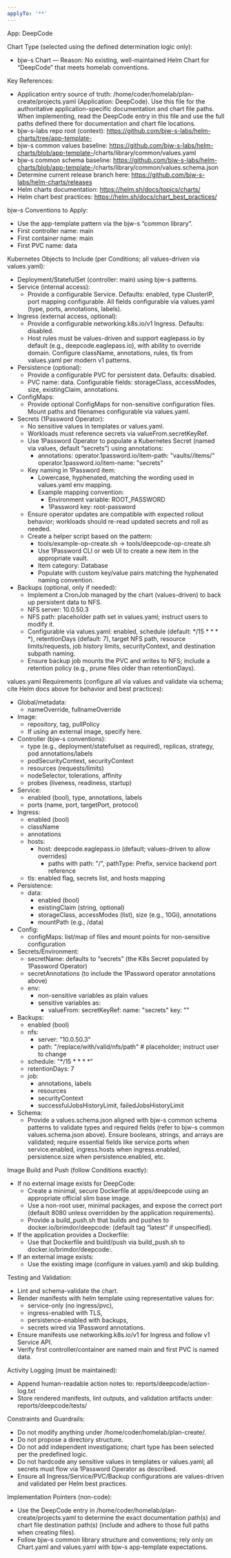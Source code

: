 ```yaml
---
applyTo: '**'
---
```

App: DeepCode

Chart Type (selected using the defined determination logic only):
- bjw-s Chart — Reason: No existing, well-maintained Helm Chart for “DeepCode” that meets homelab conventions.

Key References:
- Application entry source of truth: /home/coder/homelab/plan-create/projects.yaml (Application: DeepCode). Use this file for the authoritative application-specific documentation and chart file paths. When implementing, read the DeepCode entry in this file and use the full paths defined there for documentation and chart file locations.
- bjw-s-labs repo root (context): https://github.com/bjw-s-labs/helm-charts/tree/app-template-<current-release>
- bjw-s common values baseline: https://github.com/bjw-s-labs/helm-charts/blob/app-template-<current-release>/charts/library/common/values.yaml
- bjw-s common schema baseline: https://github.com/bjw-s-labs/helm-charts/blob/app-template-<current-release>/charts/library/common/values.schema.json
- Determine current release branch here: https://github.com/bjw-s-labs/helm-charts/releases
- Helm charts documentation: https://helm.sh/docs/topics/charts/
- Helm chart best practices: https://helm.sh/docs/chart_best_practices/

bjw-s Conventions to Apply:
- Use the app-template pattern via the bjw-s “common library”.
- First controller name: main
- First container name: main
- First PVC name: data

Kubernetes Objects to Include (per Conditions; all values-driven via values.yaml):
- Deployment/StatefulSet (controller: main) using bjw-s patterns.
- Service (internal access):
  - Provide a configurable Service. Defaults: enabled, type ClusterIP, port mapping configurable. All fields configurable via values.yaml (type, ports, annotations, labels).
- Ingress (external access, optional):
  - Provide a configurable networking.k8s.io/v1 Ingress. Defaults: disabled.
  - Host rules must be values-driven and support eaglepass.io by default (e.g., deepcode.eaglepass.io), with ability to override domain. Configure className, annotations, rules, tls from values.yaml per modern v1 patterns.
- Persistence (optional):
  - Provide a configurable PVC for persistent data. Defaults: disabled.
  - PVC name: data. Configurable fields: storageClass, accessModes, size, existingClaim, annotations.
- ConfigMaps:
  - Provide optional ConfigMaps for non-sensitive configuration files. Mount paths and filenames configurable via values.yaml.
- Secrets (1Password Operator):
  - No sensitive values in templates or values.yaml.
  - Workloads must reference secrets via valueFrom.secretKeyRef.
  - Use 1Password Operator to populate a Kubernetes Secret (named via values, default “secrets”) using annotations:
    - annotations:
        operator.1password.io/item-path: "vaults/<vault-id>/items/<item-id>"
        operator.1password.io/item-name: "secrets"
  - Key naming in 1Password item:
    - Lowercase, hyphenated, matching the wording used in values.yaml env mapping.
    - Example mapping convention:
      - Environment variable: ROOT_PASSWORD
      - 1Password key: root-password
  - Ensure operator updates are compatible with expected rollout behavior; workloads should re-read updated secrets and roll as needed.
  - Create a helper script based on the pattern:
    - tools/example-op-create.sh → tools/deepcode-op-create.sh
    - Use 1Password CLI or web UI to create a new item in the appropriate vault.
    - Item category: Database
    - Populate with custom key/value pairs matching the hyphenated naming convention.
- Backups (optional, only if needed):
  - Implement a CronJob managed by the chart (values-driven) to back up persistent data to NFS.
  - NFS server: 10.0.50.3
  - NFS path: placeholder path set in values.yaml; instruct users to modify it.
  - Configurable via values.yaml: enabled, schedule (default: */15 * * * *), retentionDays (default: 7), target NFS path, resource limits/requests, job history limits, securityContext, and destination subpath naming.
  - Ensure backup job mounts the PVC and writes to NFS; include a retention policy (e.g., prune files older than retentionDays).

values.yaml Requirements (configure all via values and validate via schema; cite Helm docs above for behavior and best practices):
- Global/metadata:
  - nameOverride, fullnameOverride
- Image:
  - repository, tag, pullPolicy
  - If using an external image, specify here.
- Controller (bjw-s conventions):
  - type (e.g., deployment/statefulset as required), replicas, strategy, pod annotations/labels
  - podSecurityContext, securityContext
  - resources (requests/limits)
  - nodeSelector, tolerations, affinity
  - probes (liveness, readiness, startup)
- Service:
  - enabled (bool), type, annotations, labels
  - ports (name, port, targetPort, protocol)
- Ingress:
  - enabled (bool)
  - className
  - annotations
  - hosts:
    - host: deepcode.eaglepass.io (default; values-driven to allow overrides)
      - paths with path: "/", pathType: Prefix, service backend port reference
  - tls: enabled flag, secrets list, and hosts mapping
- Persistence:
  - data:
    - enabled (bool)
    - existingClaim (string, optional)
    - storageClass, accessModes (list), size (e.g., 10Gi), annotations
    - mountPath (e.g., /data)
- Config:
  - configMaps: list/map of files and mount points for non-sensitive configuration
- Secrets/Environment:
  - secretName: defaults to “secrets” (the K8s Secret populated by 1Password Operator)
  - secretAnnotations (to include the 1Password operator annotations above)
  - env:
    - non-sensitive variables as plain values
    - sensitive variables as:
      - valueFrom:
          secretKeyRef:
            name: "secrets"
            key: "<lowercase-hyphenated-key>"
- Backups:
  - enabled (bool)
  - nfs:
    - server: "10.0.50.3"
    - path: "/replace/with/valid/nfs/path"  # placeholder; instruct user to change
  - schedule: "*/15 * * * *"
  - retentionDays: 7
  - job:
    - annotations, labels
    - resources
    - securityContext
    - successfulJobsHistoryLimit, failedJobsHistoryLimit
- Schema:
  - Provide a values.schema.json aligned with bjw-s common schema patterns to validate types and required fields (refer to bjw-s common values.schema.json above). Ensure booleans, strings, and arrays are validated; require essential fields like service.ports when service.enabled, ingress.hosts when ingress.enabled, persistence.size when persistence.enabled, etc.

Image Build and Push (follow Conditions exactly):
- If no external image exists for DeepCode:
  - Create a minimal, secure Dockerfile at apps/deepcode using an appropriate official slim base image.
  - Use a non-root user, minimal packages, and expose the correct port (default 8080 unless overridden by the application requirements).
  - Provide a build_push.sh that builds and pushes to docker.io/brimdor/deepcode:<tag> (default tag “latest” if unspecified).
- If the application provides a Dockerfile:
  - Use that Dockerfile and build/push via build_push.sh to docker.io/brimdor/deepcode:<tag>.
- If an external image exists:
  - Use the existing image (configure in values.yaml) and skip building.

Testing and Validation:
- Lint and schema-validate the chart.
- Render manifests with helm template using representative values for:
  - service-only (no ingress/pvc),
  - ingress-enabled with TLS,
  - persistence-enabled with backups,
  - secrets wired via 1Password annotations.
- Ensure manifests use networking.k8s.io/v1 for Ingress and follow v1 Service API.
- Verify first controller/container are named main and first PVC is named data.

Activity Logging (must be maintained):
- Append human-readable action notes to: reports/deepcode/action-log.txt
- Store rendered manifests, lint outputs, and validation artifacts under: reports/deepcode/tests/

Constraints and Guardrails:
- Do not modify anything under /home/coder/homelab/plan-create/.
- Do not propose a directory structure.
- Do not add independent investigations; chart type has been selected per the predefined logic.
- Do not hardcode any sensitive values in templates or values.yaml; all secrets must flow via 1Password Operator as described.
- Ensure all Ingress/Service/PVC/Backup configurations are values-driven and validated per Helm best practices.

Implementation Pointers (non-code):
- Use the DeepCode entry in /home/coder/homelab/plan-create/projects.yaml to determine the exact documentation path(s) and chart file destination path(s) (include and adhere to those full paths when creating files).
- Follow bjw-s common library structure and conventions; rely only on Chart.yaml and values.yaml with bjw-s app-template expectations.